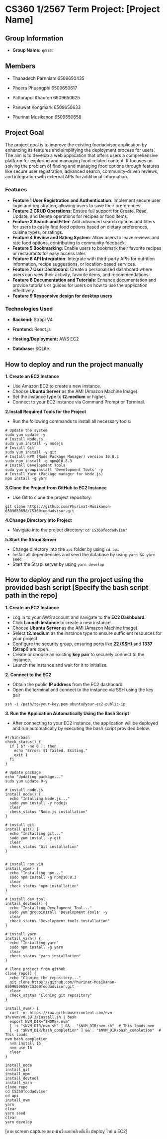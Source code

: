 
# CS360 1/2567 Term Project: [Project Name]

## Group Information

- **Group Name:**  คุณชาย

## Members

- Thanadech Parnniam 6509650435

- Pheera Phuangphi      6509650617

- Pattarapol Khaofon    6509650625

- Panuwat Kongmark    6509650633

- Phurinat Musikanon   6509650658

## Project Goal

The project goal is to improve the existing foodadvisor application by enhancing its features and simplifying the deployment process for users. The aim is to develop a web application that offers users a comprehensive platform for exploring and managing food-related content. It focuses on solving the problem of finding and managing food options through features like secure user registration, advanced search, community-driven reviews, and integration with external APIs for additional information.

### Features
- **Feature 1 User Registration and Authentication**: Implement secure user login and registration, allowing users to save their preferences.
- **Feature 2 CRUD Operations**: Ensure full support for Create, Read, Update, and Delete operations for recipes or food items.
- **Feature 3 Search and Filter**: Add advanced search options and filters for users to easily find food options based on dietary preferences, cuisine types, or ratings.
- **Feature 4 Review and Rating System**: Allow users to leave reviews and rate food options, contributing to community feedback.
- **Feature 5 Bookmarking**: Enable users to bookmark their favorite recipes or restaurants for easy access later.
- **Feature 6 API Integration**: Integrate with third-party APIs for nutrition information, recipe suggestions, or location-based services.
- **Feature 7 User Dashboard**: Create a personalized dashboard where users can view their activity, favorite items, and recommendations.
- **Feature 8 Documentation and Tutorials**: Enhance documentation and provide tutorials or guides for users on how to use the application effectively.
- **Feature 9 Responsive design for desktop users**

### Technologies Used

- **Backend:** Strapi V4

- **Frontend:** React.js 

- **Hosting/Deployment:** AWS EC2

- **Database:**  SQLite

## How to deploy and run the project manually

**1. Create an EC2 Instance**
 - Use Amazon EC2 to create a new instance.
 - Choose **Ubuntu Server** as the AMI (Amazon Machine Image).
 - Set the instance type to **t2.medium** or higher.
 - Connect to your EC2 instance via Command Prompt or Terminal.
 
**2.Install Required Tools for the Project**
 - Run the following commands to install all necessary tools:
```
# Update the system 
sudo yum update -y 
# Install Node.js 
sudo yum install -y nodejs 
# Install Git 
sudo yum install -y git 
# Install NPM (Node Package Manager) version 10.8.3 
sudo npm install -g npm@10.8.3 
# Install Development Tools 
sudo yum groupinstall 'Development Tools' -y 
# Install Yarn (Package manager for Node.js) 
npm install -g yarn
```

**3.Clone the Project from GitHub to EC2 Instance**
 - Use Git to clone the project repository:
 ```
 git clone https://github.com/Phurinat-Musikanon-6509650658/CS360foodadvisor.git
```

**4.Change Directory into Project**
- Navigate into the project directory: `cd CS360foodadvisor`

**5.Start the Strapi Server**
- Change directory into the `api` folder by using `cd api`
- Install all dependencies and seed the database by using `yarn && yarn seed`
- Start the Strapi server by using `yarn develop`

## How to deploy and run the project using the provided bash script [Specify the bash script path in the repo]

**1. Create an EC2 Instance**
 - Log in to your AWS account and navigate to the **EC2 Dashboard.**
 - Click **Launch Instance** to create a new instance.
 - Choose **Ubuntu Server** as the AMI (Amazon Machine Image).
 - Select **t2.medium**  as the instance type to ensure sufficient resources for your project.
 - Configure the security group, ensuring ports like **22 (SSH)** and **1337 (Strapi)** are open.
 - Create or choose an existing **key pair** to securely connect to the instance.
 - Launch the instance and wait for it to initialize.

**2. Connect to the EC2**

 - Obtain the public **IP address** from the EC2 dashboard.
 - Open the terminal and connect to the instance via SSH using the key pair
```
ssh -i /path/to/your-key.pem ubuntu@your-ec2-public-ip
```

**3. Run the Application Automatically Using the Bash Script**

 - After connecting to your EC2 instance, the application will be deployed and run automatically by executing the bash script provided below.
```
#!/bin/bash                            
check_status() { 
  if [ $? -ne 0 ]; then 
    echo "Error: $1 failed. Exiting." 
    exit 1 
  fi 
}                                     

# Update package 
echo "Updating package..." 
sudo yum update 0-y                    

# install node.js 
install_node() { 
  echo "Intalling Node.js..." 
  sudo yum install -y nodejs 
  clear 
  check_status "Node.js installation" 
}                                     

# install git 
install_git() { 
  echo "Installing git..." 
  sudo yum install -y git 
  clear 
  check_status "Git installation" 
}              
                        

# install npm v10 
install_npm() { 
  echo "Installing npm..." 
  sudo npm install -g npm@10.8.3 
  clear 
  check_status "npm installation" 
}               
                 
# install dev tool 
install_devtool() { 
  echo "Installing Development Tool..." 
  sudo yum groupinstall 'Development Tools' -y 
  clear 
  check_status "Development tools installation" 
}         
                         
# install yarn 
install_yarn() { 
  echo "Installing yarn" 
  sudo npm install -g yarn 
  clear 
  check_status "yarn installation" 
}                       

# Clone project from github 
clone_repo() { 
  echo "Cloning the repository..." 
  git clone https://github.com/Phurinat-Musikanon-6509650658/CS360foodadvisor.git 
  clear 
  check_status "Cloning git repository" 
}                    

install_nvm() { 
  curl -o- https://raw.githubusercontent.com/nvm-sh/nvm/v0.39.3/install.sh | bash 
  export NVM_DIR="$HOME/.nvm" 
  [ -s "$NVM_DIR/nvm.sh" ] && . "$NVM_DIR/nvm.sh"  # This loads nvm 
  [ -s "$NVM_DIR/bash_completion" ] && . "$NVM_DIR/bash_completion"  # This loads 
nvm bash_completion 
  nvm install 16 
  nvm use 16 
  clear 
}         
                  
install_node
install_git
install_npm
install_devtool
install_yarn
clone_repo
cd CS360foodadvisor 
cd api
install_nvm
yarn
clear
yarn seed
clear
yarn develop
```

[ภาพ screen capture ของหน้าเว็บแอปพลิเคชันซึ่ง deploy ไวบ้ น EC2]

